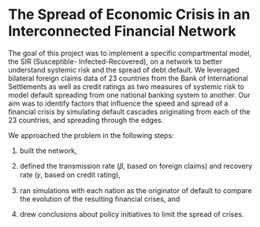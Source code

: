 # The Spread of Economic Crisis in an Interconnected Financial Network

The goal of this project was to implement a specific compartmental model, the SIR (Susceptible- Infected-Recovered), on a network to better understand systemic risk and the spread of debt default. We leveraged bilateral foreign claims data of 23 countries from the Bank of International Settlements as well as credit ratings as two measures of systemic risk to model default spreading from one national banking system to another. Our aim was to identify factors that influence the speed and spread of a financial crisis by simulating default cascades originating from each of the 23 countries, and spreading through the edges.


We approached the problem in the following steps:
1) built the network,

2) defined the transmission rate (𝛽, based on foreign claims) and recovery rate (𝛾, based on
credit rating),

3) ran simulations with each nation as the originator of default to compare the evolution of the
resulting financial crises, and

4) drew conclusions about policy initiatives to limit the spread of crises.
